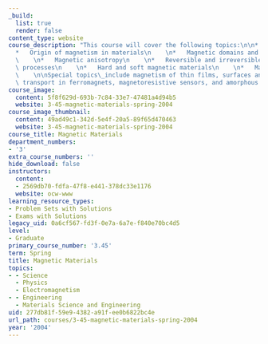 ```yaml
---
_build:
  list: true
  render: false
content_type: website
course_description: "This course will cover the following topics:\n\n*   Magnetostatics\n\
  *   Origin of magnetism in materials\n    \n*   Magnetic domains and domain walls\n\
  \    \n*   Magnetic anisotropy\n    \n*   Reversible and irreversible magnetization\
  \ processes\n    \n*   Hard and soft magnetic materials\n    \n*   Magnetic recording\n\
  \    \n\nSpecial topics\_include magnetism of thin films, surfaces and fine particles;\
  \ transport in ferromagnets, magnetoresistive sensors, and amorphous magnetic materials.\n"
course_image:
  content: 5f8f629d-693b-7c84-33e7-47481a4d94b5
  website: 3-45-magnetic-materials-spring-2004
course_image_thumbnail:
  content: 49ad49c1-342d-5e4f-20a5-89f65d470463
  website: 3-45-magnetic-materials-spring-2004
course_title: Magnetic Materials
department_numbers:
- '3'
extra_course_numbers: ''
hide_download: false
instructors:
  content:
  - 2569db70-fdfa-47f8-e441-378dc33e1176
  website: ocw-www
learning_resource_types:
- Problem Sets with Solutions
- Exams with Solutions
legacy_uid: 0a6cf567-fd3f-0e7a-6a7e-f840e70bc4d5
level:
- Graduate
primary_course_number: '3.45'
term: Spring
title: Magnetic Materials
topics:
- - Science
  - Physics
  - Electromagnetism
- - Engineering
  - Materials Science and Engineering
uid: 277db81f-59e9-4382-a91f-ee0b6822bc4e
url_path: courses/3-45-magnetic-materials-spring-2004
year: '2004'
---
```

